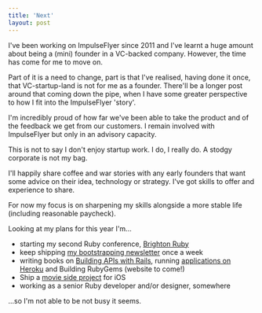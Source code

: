 ```yaml
---
title: 'Next'
layout: post
---
```


I've been working on ImpulseFlyer since 2011 and I've learnt a huge amount about being a (mini) founder in a VC-backed company. However, the time has come for me to move on.

Part of it is a need to change, part is that I've realised, having done it once, that VC-startup-land is not for me as a founder. There'll be a longer post around that coming down the pipe, when I have some greater perspective to how I fit into the ImpulseFlyer 'story'.

I'm incredibly proud of how far we've been able to take the product and of the feedback we get from our customers. I remain involved with ImpulseFlyer but only in an advisory capacity.

This is not to say I don't enjoy startup work. I do, I really do. A stodgy corporate is not my bag.

I'll happily share coffee and war stories with any early founders that want some advice on their idea, technology or strategy. I've got skills to offer and experience to share.

For now my focus is on sharpening my skills alongside a more stable life (including reasonable paycheck).

Looking at my plans for this year I'm...

* starting my second Ruby conference, [Brighton Ruby](http://brightonruby.com)
* keep shipping [my bootstrapping newsletter](http://bootstrapping.io) once a week
* writing books on [Building APIs with Rails](http://buildingapisbook.com), running [applications on Heroku](http://railsonherokubook.com) and Building RubyGems (website to come!)
* Ship a [movie side project](http://dribbble.com/shots/1209611-Movies-UK-App) for iOS
* working as a senior Ruby developer and/or designer, somewhere

...so I'm not able to be not busy it seems.
